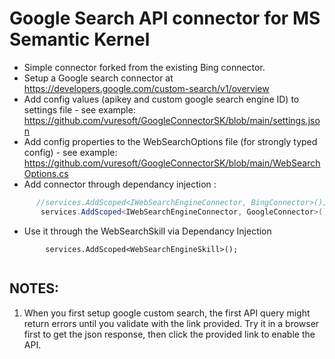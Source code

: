 # Google Search API connector for MS Semantic Kernel

- Simple connector forked from the existing Bing connector.
- Setup a Google search connector at https://developers.google.com/custom-search/v1/overview
- Add config values (apikey and custom google search engine ID) to settings file
      - see example: https://github.com/vuresoft/GoogleConnectorSK/blob/main/settings.json
- Add config properties to the WebSearchOptions file (for strongly typed config)
      - see example: https://github.com/vuresoft/GoogleConnectorSK/blob/main/WebSearchOptions.cs     
- Add connector through dependancy injection :

```c#
      //services.AddScoped<IWebSearchEngineConnector, BingConnector>();
       services.AddScoped<IWebSearchEngineConnector, GoogleConnector>();
```

- Use it through the WebSearchSkill via Dependancy Injection
```
        services.AddScoped<WebSearchEngineSkill>();
        
```


## NOTES:
1. When you first setup google custom search, the first API query might return errors until you validate with the link provided. Try it in a browser first to get the json response, then click the provided link to enable the API.
